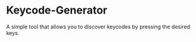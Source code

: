 # Keycode-Generator

A simple tool that allows you to discover keycodes by pressing the desired keys.
